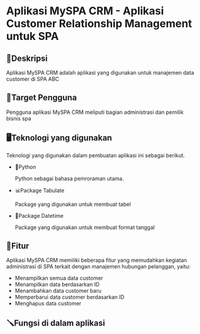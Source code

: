 # Aplikasi MySPA CRM - Aplikasi Customer Relationship Management untuk SPA

## 📝Deskripsi
<p>Aplikasi MySPA CRM adalah aplikasi yang digunakan untuk manajemen data customer di SPA ABC</p>

## 👤Target Pengguna
<p>Pengguna aplikasi MySPA CRM meliputi bagian administrasi dan pemilik bisnis spa</p>

## 🖥️Teknologi yang digunakan
<p>Teknologi yang digunakan dalam pembuatan aplikasi ini sebagai berikut.</p>
<ul>
 <li>🐍Python</li>
 <p>Python sebagai bahasa pemroraman utama.</p>
 <li>📊Package Tabulate</li>
 <p>Package yang digunakan untuk membuat tabel</p>
 <li>📅Package Datetime</li>
 <p>Package yang digunakan untuk membuat format tanggal </p>
</ul> 

## 🤖Fitur
<p> Aplikasi MySPA CRM memiliki beberapa fitur yang memudahkan kegiatan administrasi di SPA terkait dengan manajemen hubungan pelanggan, yaitu:</p>
<ul>
 <li>Menampilkan semua data customer</li>
 <li>Menampilkan data berdasarkan ID</li>
 <li>Menambahkan data customer baru</li>
 <li>Memperbarui data customer berdasarkan ID</li>
 <li>Menghapus data customer</li>
</ul>

## 🪛Fungsi di dalam aplikasi
 
